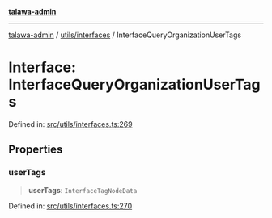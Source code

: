 [**talawa-admin**](../../../README.md)

***

[talawa-admin](../../../README.md) / [utils/interfaces](../README.md) / InterfaceQueryOrganizationUserTags

# Interface: InterfaceQueryOrganizationUserTags

Defined in: [src/utils/interfaces.ts:269](https://github.com/bint-Eve/talawa-admin/blob/bb9ac170c0ec806cc5423650a66bbe110c3af5d9/src/utils/interfaces.ts#L269)

## Properties

### userTags

> **userTags**: `InterfaceTagNodeData`

Defined in: [src/utils/interfaces.ts:270](https://github.com/bint-Eve/talawa-admin/blob/bb9ac170c0ec806cc5423650a66bbe110c3af5d9/src/utils/interfaces.ts#L270)
